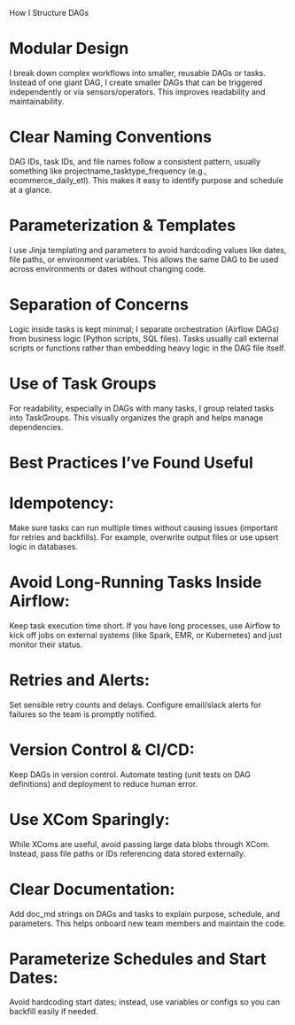 How I Structure DAGs

# Modular Design
I break down complex workflows into smaller, reusable DAGs or tasks. Instead of one giant DAG, 
I create smaller DAGs that can be triggered independently or via sensors/operators. This improves readability and maintainability.

# Clear Naming Conventions
DAG IDs, task IDs, and file names follow a consistent pattern, usually something like projectname_tasktype_frequency 
(e.g., ecommerce_daily_etl). This makes it easy to identify purpose and schedule at a glance.

# Parameterization & Templates
I use Jinja templating and parameters to avoid hardcoding values like dates, file paths, or environment variables. This allows the same DAG to be used across environments or dates without changing code.

# Separation of Concerns
Logic inside tasks is kept minimal; I separate orchestration (Airflow DAGs) from business logic (Python scripts, SQL files). 
Tasks usually call external scripts or functions rather than embedding heavy logic in the DAG file itself.

#  Use of Task Groups
For readability, especially in DAGs with many tasks, I group related tasks into TaskGroups. This visually organizes the graph and helps manage dependencies.

#  Best Practices I’ve Found Useful

# Idempotency: 
Make sure tasks can run multiple times without causing issues (important for retries and backfills). For example, overwrite output files or use upsert logic in databases.

# Avoid Long-Running Tasks Inside Airflow: 
Keep task execution time short. If you have long processes, use Airflow to kick off jobs on external systems (like Spark, EMR, or Kubernetes) and just monitor their status.

# Retries and Alerts: 
Set sensible retry counts and delays. Configure email/slack alerts for failures so the team is promptly notified.

# Version Control & CI/CD: 
Keep DAGs in version control. Automate testing (unit tests on DAG definitions) and deployment to reduce human error.

# Use XCom Sparingly: 
While XComs are useful, avoid passing large data blobs through XCom. Instead, pass file paths or IDs referencing data stored externally.

# Clear Documentation: 
Add doc_md strings on DAGs and tasks to explain purpose, schedule, and parameters. This helps onboard new team members and maintain the code.

# Parameterize Schedules and Start Dates: 
Avoid hardcoding start dates; instead, use variables or configs so you can backfill easily if needed.
